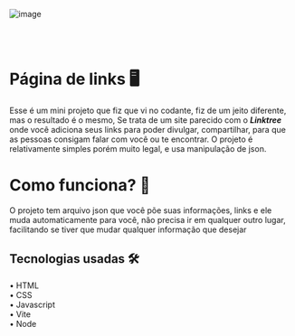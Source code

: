 ![image](https://github.com/user-attachments/assets/0a254782-daa9-421f-b4d5-e1435d315018)

<br> <br>
# Página de links 🖥️
Esse é um mini projeto que fiz que vi no codante, fiz de um jeito diferente, mas o resultado é o mesmo, Se trata de um site parecido com o ***Linktree*** onde você adiciona seus links para poder divulgar, compartilhar, para que as pessoas consigam falar com você ou te encontrar. O projeto é relativamente simples porém muito legal, e usa manipulação de json.
# Como funciona? 🤔
O projeto tem arquivo json que você põe suas informações, links e ele muda automaticamente para você, não precisa ir em qualquer outro lugar, facilitando se tiver que mudar qualquer informação que desejar
## Tecnologias usadas 🛠️
• HTML <br>
• CSS <br>
• Javascript <br>
• Vite <br>
• Node <br>
